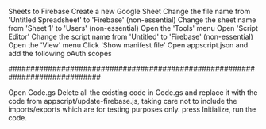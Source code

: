 Sheets to Firebase
Create a new Google Sheet
Change the file name from 'Untitled Spreadsheet' to 'Firebase' (non-essential)
Change the sheet name from 'Sheet 1' to 'Users' (non-essential)
Open the 'Tools' menu
Open 'Script Editor'
Change the script name from 'Untitled' to 'Firebase' (non-essential)
Open the 'View' menu
Click 'Show manifest file'
Open appscript.json and add the following oAuth scopes

#############################################################################

Open Code.gs
Delete all the existing code in Code.gs and replace it with the code from appscript/update-firebase.js,
taking care not to include the imports/exports which are for testing purposes only.
press Initialize,
run the code.
